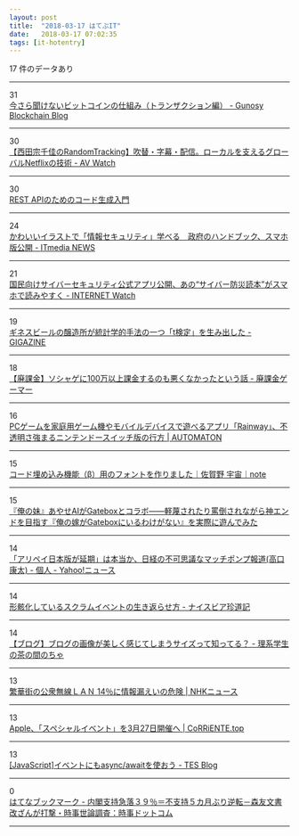 ```yaml
---
layout: post
title:  "2018-03-17 はてぶIT"
date:   2018-03-17 07:02:35
tags: [it-hotentry]
---
```

17 件のデータあり

<hr><div class="row">
<div class="col-1"><span class="badge badge-pill badge-success h2">31</span></div>
<div class="col-11"><a href='http://blockchain.gunosy.io/entry/summary-bitcoin-transaction' target='_blank'>今さら聞けないビットコインの仕組み（トランザクション編） - Gunosy Blockchain Blog</a></div>
</div>
<hr>
<div class="row">
<div class="col-1"><span class="badge badge-pill badge-success h2">30</span></div>
<div class="col-11"><a href='https://av.watch.impress.co.jp/docs/series/rt/1112044.html' target='_blank'>【西田宗千佳のRandomTracking】吹替・字幕・配信。ローカルを支えるグローバルNetflixの技術 - AV Watch</a></div>
</div>
<hr>
<div class="row">
<div class="col-1"><span class="badge badge-pill badge-success h2">30</span></div>
<div class="col-11"><a href='https://gumroad.com/l/swagger_codegen_beginner_jp' target='_blank'>REST APIのためのコード生成入門</a></div>
</div>
<hr>
<div class="row">
<div class="col-1"><span class="badge badge-pill badge-success h2">24</span></div>
<div class="col-11"><a href='http://www.itmedia.co.jp/news/articles/1803/16/news105.html' target='_blank'>かわいいイラストで「情報セキュリティ」学べる　政府のハンドブック、スマホ版公開 - ITmedia NEWS</a></div>
</div>
<hr>
<div class="row">
<div class="col-1"><span class="badge badge-pill badge-success h2">21</span></div>
<div class="col-11"><a href='https://internet.watch.impress.co.jp/docs/news/1112119.html' target='_blank'>国民向けサイバーセキュリティ公式アプリ公開、あの“サイバー防災読本”がスマホで読みやすく - INTERNET Watch</a></div>
</div>
<hr>
<div class="row">
<div class="col-1"><span class="badge badge-pill badge-success h2">19</span></div>
<div class="col-11"><a href='https://gigazine.net/news/20180316-guinness-and-his-statistical-legacy/' target='_blank'>ギネスビールの醸造所が統計学的手法の一つ「t検定」を生み出した - GIGAZINE</a></div>
</div>
<hr>
<div class="row">
<div class="col-1"><span class="badge badge-pill badge-success h2">18</span></div>
<div class="col-11"><a href='https://sumahokakin.hatenadiary.jp/entry/2018/03/17/012232' target='_blank'>【廃課金】ソシャゲに100万以上課金するのも悪くなかったという話 - 廃課金ゲーマー</a></div>
</div>
<hr>
<div class="row">
<div class="col-1"><span class="badge badge-pill badge-success h2">16</span></div>
<div class="col-11"><a href='http://jp.automaton.am/articles/newsjp/20180316-64590/' target='_blank'>PCゲームを家庭用ゲーム機やモバイルデバイスで遊べるアプリ「Rainway」、不透明さ強まるニンテンドースイッチ版の行方 | AUTOMATON</a></div>
</div>
<hr>
<div class="row">
<div class="col-1"><span class="badge badge-pill badge-success h2">15</span></div>
<div class="col-11"><a href='https://note.mu/sorasagano/n/nad3acd3a96cf' target='_blank'>コード埋め込み機能（β）用のフォントを作りました｜佐賀野 宇宙｜note</a></div>
</div>
<hr>
<div class="row">
<div class="col-1"><span class="badge badge-pill badge-success h2">15</span></div>
<div class="col-11"><a href='http://originalnews.nico/87176' target='_blank'>『俺の妹』あやせAIがGateboxとコラボ――軽蔑されたり罵倒されながら神エンドを目指す『俺の嫁がGateboxにいるわけがない』を実際に遊んでみた</a></div>
</div>
<hr>
<div class="row">
<div class="col-1"><span class="badge badge-pill badge-success h2">14</span></div>
<div class="col-11"><a href='https://news.yahoo.co.jp/byline/takaguchikota/20180316-00082822/' target='_blank'>「アリペイ日本版が延期」は本当か、日経の不可思議なマッチポンプ報道(高口康太) - 個人 - Yahoo!ニュース</a></div>
</div>
<hr>
<div class="row">
<div class="col-1"><span class="badge badge-pill badge-success h2">14</span></div>
<div class="col-11"><a href='http://miholovesq.hatenablog.com/entry/2018/03/16/191938' target='_blank'>形骸化しているスクラムイベントの生き返らせ方 - ナイスビア珍道記</a></div>
</div>
<hr>
<div class="row">
<div class="col-1"><span class="badge badge-pill badge-success h2">14</span></div>
<div class="col-11"><a href='https://alcove.hatenablog.com/entry/Fig_Aspect_Ratio' target='_blank'>【ブログ】ブログの画像が美しく感じてしまうサイズって知ってる？ - 理系学生の茶の間のちゃ</a></div>
</div>
<hr>
<div class="row">
<div class="col-1"><span class="badge badge-pill badge-success h2">13</span></div>
<div class="col-11"><a href='https://www3.nhk.or.jp/news/html/20180316/k10011367951000.html' target='_blank'>繁華街の公衆無線ＬＡＮ 14％に情報漏えいの危険 | NHKニュース</a></div>
</div>
<hr>
<div class="row">
<div class="col-1"><span class="badge badge-pill badge-success h2">13</span></div>
<div class="col-11"><a href='https://corriente.top/apple-event-march-27th-2018/' target='_blank'>Apple、「スペシャルイベント」を3月27日開催へ | CoRRiENTE.top</a></div>
</div>
<hr>
<div class="row">
<div class="col-1"><span class="badge badge-pill badge-success h2">13</span></div>
<div class="col-11"><a href='http://blog.tes.co.jp/entry/2018/03/14/193601' target='_blank'>[JavaScript]イベントにもasync/awaitを使おう - TES Blog</a></div>
</div>
<hr>
<div class="row">
<div class="col-1"><span class="badge badge-pill badge-success h2">0</span></div>
<div class="col-11"><a href='http://b.hatena.ne.jp/entry/s/www.jiji.com/jc/article?k=2018031600837&g=pol' target='_blank'>はてなブックマーク - 内閣支持急落３９％＝不支持５カ月ぶり逆転－森友文書改ざんが打撃・時事世論調査：時事ドットコム</a></div>
</div>
<hr>
